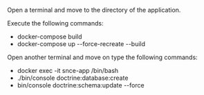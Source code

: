 Open a terminal and move to the directory of the application.

Execute the following commands:

- docker-compose build
- docker-compose up --force-recreate --build

Open another terminal and move on type the following commands:

- docker exec -it snce-app /bin/bash
- ./bin/console doctrine:database:create
- bin/console doctrine:schema:update --force



